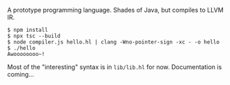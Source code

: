 A prototype programming language. Shades of Java, but compiles to LLVM IR.

```
$ npm install
$ npx tsc --build
$ node compiler.js hello.hl | clang -Wno-pointer-sign -xc - -o hello
$ ./hello
Awoooooooo~!
```

Most of the "interesting" syntax is in `lib/lib.hl` for now. Documentation is coming...

